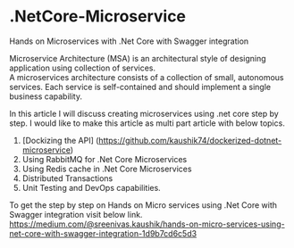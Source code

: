 # .NetCore-Microservice
Hands on Microservices with .Net Core with Swagger integration

Microservice Architecture (MSA) is an architectural style of designing application using collection of services.  
A microservices architecture consists of a collection of small, autonomous services. Each service is self-contained and should implement a single business capability. 

In this article I will discuss creating microservices using .net core step by step. I would like to make this article as multi part article with below topics.
1.	[Dockizing the API] (https://github.com/kaushik74/dockerized-dotnet-microservice)
2.	Using RabbitMQ for .Net Core Microservices
3.	Using Redis cache in .Net Core Microservices
4.	Distributed Transactions
5.	Unit Testing and DevOps capabilities.

To get the step by step on Hands on Micro services using .Net Core with Swagger integration visit below link.
https://medium.com/@sreenivas.kaushik/hands-on-micro-services-using-net-core-with-swagger-integration-1d9b7cd6c5d3
